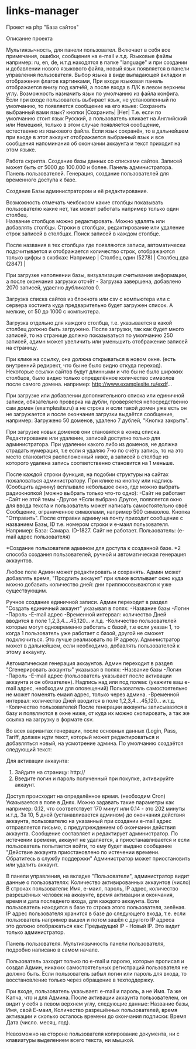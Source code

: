 # links-manager
Проект на php "База сайтов"


Описание проекта



Мультиязычность,  для панели пользовател. 
Включает в себя все примечания, ошибки, сообщения на e-mail и.т.д.
Языковые файлы например: ru, en, de, и.т.д находятся в папке "language" 
и при создании и добавлении нового языкового файла, новый язык появляется в панели управления пользователя.
Выбор языка в виде выпадающей вкладки и отображения флагов картинками, 
При входе языковая панель отображается внизу под капчёй, а после входа в Л/К в левом верхнем углу.
Возможность назначить язык по умолчанию из файла конфига.
Если при входе пользователь выбирает язык, не установленный по умолчанию, то появляется сообщение на его языке: 
Сохранить выбранный вами язык? кнопки |Сохранить| |Нет|
Т.е. если по умолчанию стоит язык Русский, а пользователь кликает на Английский или Немецкий, только в этом 
случае появляется сообщение, естественно из языкового файла. 
Если язык сохранён, то в дальнейшем при входе в этот аккаунт отображается выбранный язык и все сообщения 
напоминания об окончании аккаунта и текст приходит на этом языке.


Работа скрипта. 
Создание базы данных со списками сайтов. 
Записей может быть от 5000 до 100.000 и более.
Панель администратора. Панель пользователей. 
Генерация, создание пользователей для временного доступа к базе. 

Создание Базы администратором и её редактирование.

Возможность отмечать чекбоксом какие столбцы показывать пользователю какие нет, так может работать например только один столбец.  
Название столбцов можно редактировать. Можно удалять или добавлять столбцы.
Строки в столбцах, редактирование или удаление строк записей в столбцах. Поиск записей в каждом столбце.
 
После названия в тех столбцах где появляются записи, автоматически подсчитывается 
и отображается количество строк, отображаются только цифры в скобках: 
Например | Столбец один (5278) | Столбец два (2847) | 

При загрузке наполнении базы, визуализация считывание информации,  
а после окончания загрузки отсчёт - Загрузка завершена, добавлено 2070 записей, удаелно дубликатов 0.  

Загрузка списка сайтов из блокнота или csv с компьютера или с сервера хостинга куда предварительно будет загружен список. 
А мелкие, от 50 до 1000 с компьютера.

Загрузка отдельно для каждого столбца, т.е. указывается в какой столбец должно быть загружено.
После загрузки, так как будет много записей, то на странице должно показываться по умолчанию 250 записей,
адимн может увеличить или уменьшить отображение записей на страницу. 

При клике на ссылку, она должна открываться в новом окне. (есть внутренний редирект, что бы не было видно откуда переход).
Некоторые ссылки сайтов будут длинными и что бы не было широких столбцов, было видно только определённое количество символов после самого домена. например: http://www.examplesite.ru/exdf...

При загрузке или добавлении дополнительного списка или единичной записи, обязательно проверка на дубли, проверяется непосредственно сам домен (examplesite.ru) а не строка и если такой домен уже есть он не загружается и после окончания загрузки выдаётся сообщение, например: 
Загружено 50 доменов, удалено 7 дублей, "Кнопка закрыть". 

При загрузке новых доменов они становятся в конец списка.
Редактирование или удаление, записей доступно только для администратора.
При удалении какого либо из доменов, не должна страдать нумерация, т.е если я удаляю 7-ю по счёту запись, то на это место становится 
расположенный ниже, а записей в столбце из которого удалена запись соответственно становится на 1 меньше.

После каждой строки функция, на подобии структуры на сайтах пожаловаться администратору.
При клике на кнопку или надпись (Сообщить админу) всплывало небольшое окно, где можно выбрать радиокнопкой 
(можно выбрать только что-то одно):
-Сайт не работает
-Сайт не этой темы
-Другое
*Если выбрано Другое, появляется окно для ввода текста и пользователь может написать самостоятельно своё 
Сообщение, ограниченное символами, например 500 символов.
Кнопка "Отправить". 
После отправки админу на почту приходит сообщение с названием Базы, ID т.е. номером строки и е-маил пользователя.
Например: 
База: Самара. ID-1827. Сайт не работает. Пользователь: (e-mail адрес пользователя) 


*Создание пользователя админом для доступа к созданной базе.
*2 способа создания пользователей, ручной и автоматическая генерация аккаунтов.

Любое поле Админ может редактировать и сохранять. 
Админ может добавлять время, "Продлить аккаунт" при клике всплывает окно куда можно добавить количество дней: 
дни приплюсовываются к уже существующим. 

Ручное создание единичной записи. 
Админ переходит в раздел "Создать единичный аккаунт"
указывая в полях: 
-Название базы 
-Логин 
-Пароль 
-Е-mail адрес
-Временной интервал: количество Дней вводится в поле 1,2,3,4....45,120... и.т.д.
-Количество пользователей которые могут одновременно работать с базой, т.е если указан 1, 
то когда 1 пользователь уже работает с базой, другой не сможет подключиться.
Это лучше реализовать по IP адресу. Администратор может в дальнейшем, если необходимо, добавлять пользователей к этому аккаунту.

Автоматическая генерация аккаунтов.
Админ переходит в раздел "Сгенерировать аккаунты"
указывая в полях: 
-Название базы 
-Логин 
-Пароль 
-Е-mail адрес (пользователь указывает после активации аккаунта и он обязателен).
Надпись над или под полем: (укажите ваш e-mail адрес, необходим для оповещений) 
Пользователь самостоятельно не может поменять емаил адрес, только через админа.
-Временной интервал: количество Дней вводится в поле 1,2,3,4....45,120... и.т.д.
-Количество пользователей
После генерации аккаунты записываэтся в базу и появляются в окне ниже, от куда их можно скопировать,
а так же ссылка на загрузку в формате csv. 

Во всех вариантах генерации, после основных данных (Login, Pass, Tariff, должен идти текст, который может редактироваться и добавляться новый,
на усмотрение админа. По умолчанию создаётся следующий текст:

Для активации аккаунта:
1. Зайдите на страницу: http://
2. Введите логин и пароль полученный при покупке, активируйте аккаунт.



Доступ происходит на определённое время. (необходим Cron)
Указывается в поле в Днях. Можно задавать такие параметры как например: 0.12, что соответствует 170 минут или 0.14 - это 202 минуты и.т.д. 
За 10, 5 дней (устанавливается админом) до окончания действия аккаунта, пользователю на указанный при создании e-mail адрес 
отправляется письмо, с предупреждением об окончании действия аккаунта.
Сообщение составляет и редактирует администратор.
По истечении времени, аккаунт не удаляется, а приостанавливается и если пользователь попытается войти, то ему будет выдано сообщение 
"Действие аккаунта приостановлено по истечении времени. Обратитесь в службу поддержки"
Администратор может приостановить или удалить аккаунт.

В панели управления, на вкладке "Пользователи", администратор видит данные о пользователях: 
Количество активированных аккаунтов (число)
В строках пользователи:
Имя, е-маил, пароль, IP адрес, количество разрешённых человек на аккаунте, время активации и окончания,
время и дата последнего входа, для каждого аккаунта. Если пользователь находится в базе то строка этого пользователя, зелёная.
IP адрес пользователя хранится в базе до следующего входа, т.е. если пользователь например вышел и потом зашёл с другого IP адреса  
это должно отображаться как: Предыдущий IP - Новый IP. Это видит только администратор. 

Панель пользователя.
Мультиязычность панели пользователя, подробно написано в самом начале.

Пользователь заходит только по e-mail и паролю, которые прописал и создал Админ, никаких самостоятельных регистраций пользователя не должно быть. Если пользователь забыл логин или пароль для входа, то восстановление только через обращение в техподдержку. 

При входе, пользователь указывает: e-mail и пароль, а не Имя.
Та же Капча, что и для Админа. 
После активации аккаунта пользователем, он видит у себя в левом верхнем углу, следующие данные: 
Название базы, Имя, свой Е-маил, Количество разрешённых пользователей, время активации и сколько осталось времени до окончания подписки: Время Дата (число. месяц. год).

Невозможно на стороне пользователя копирование документа, ни с клавиатуры выделением всего текста, ни мышкой. 
